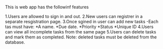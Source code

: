 This is web app has the followinf features

1.Users are allowed to sign in and out.
2.New users can registrer in a separate resgistration page.
3.Once sgined in user can add new tasks
    -Each tas must have:
        *A name.
        *Due date.
        *Priority
        *Status
        *Unique ID
4.Users can view all incomplete tasks from the same page
5.Users can delete tasks and mark them as completed.
    Note: deleted tasks must be deleted from the database.
